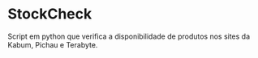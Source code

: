 # StockCheck
Script em python que verifica a disponibilidade de produtos nos sites da Kabum, Pichau e Terabyte.
